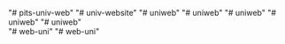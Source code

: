 "# pits-univ-web" 
"# univ-website" 
"# uniweb" 
"# uniweb" 
"# uniweb" 
"# uniweb" 
"# uniweb"  
"# web-uni" 
"# web-uni" 
